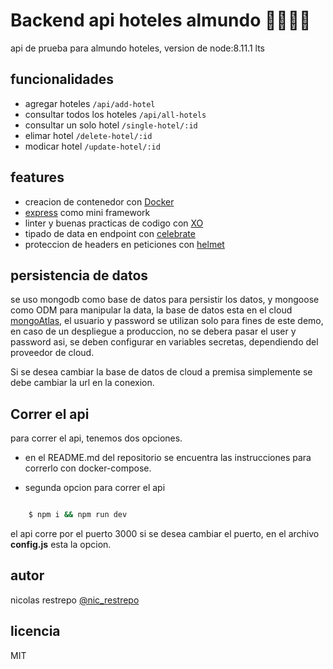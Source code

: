 # Backend api hoteles almundo 👨🏼‍💻🚀

api de prueba para almundo hoteles, version de node:8.11.1 lts

## funcionalidades

* agregar hoteles `/api/add-hotel`
* consultar todos los hoteles `/api/all-hotels`
* consultar un solo hotel `/single-hotel/:id`
* elimar hotel `/delete-hotel/:id`
* modicar hotel `/update-hotel/:id`

## features
* creacion de contenedor con [Docker](https://www.docker.com/)
* [express](https://expressjs.com/) como mini framework
* linter y buenas practicas de codigo con [XO](https://github.com/xojs/xo) 
* tipado de data en endpoint con [celebrate](https://www.npmjs.com/package/celebrate)
* proteccion de headers en peticiones con [helmet](https://www.npmjs.com/package/helmet)

## persistencia de datos

se uso mongodb como base de datos para persistir los datos, y mongoose como ODM para manipular
la data, la base de datos esta en el cloud [mongoAtlas](https://www.mongodb.com/cloud/atlas), 
el usuario y password se utilizan solo para fines de este demo, en caso de un despliegue a produccion, no se debera pasar el user y password asi, se deben configurar en variables secretas,
dependiendo del proveedor de cloud.

Si se desea cambiar la base de datos de cloud a premisa simplemente se debe cambiar la url en la conexion.

## Correr el api

para correr el api, tenemos dos opciones.

* en el README.md del repositorio se encuentra las instrucciones para correrlo con docker-compose.

* segunda opcion para correr el api 

``` bash

    $ npm i && npm run dev

```

el api corre por el puerto 3000 si se desea cambiar el puerto, en el archivo **config.js** esta la opcion.

## autor

nicolas restrepo [@nic_restrepo](https://twitter.com/nic_restrepo)

## licencia

MIT

